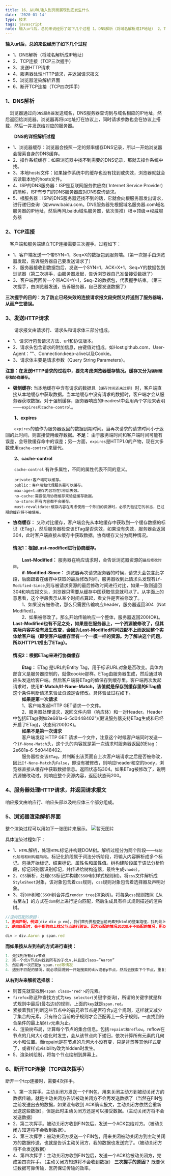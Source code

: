 ```yaml
---
title: 16、从URL输入到页面展现到底发生什么
date: '2020-01-14'
type: 技术
tags: javascript
note: 输入url后，总的来说经历了如下几个过程 1、DNS解析（将域名解析成IP地址） 2、TCP连接（TCP三次握手） 3、发送HTTP请求 4、服务器处理HTTP请求，并返回请求报文 5、浏览器渲染解析界面 6、断开TCP连接（TCP四次挥手）
---
```

**输入url后，总的来说经历了如下几个过程**

+ 1、DNS解析（将域名解析成IP地址）
+ 2、TCP连接（TCP三次握手）
+ 3、发送HTTP请求
+ 4、服务器处理HTTP请求，并返回请求报文
+ 5、浏览器渲染解析界面
+ 6、断开TCP连接（TCP四次挥手）

###  **1、DNS解析**
&#8195;浏览器通过向`DNS服务器`发送域名，DNS服务器查询到与域名相应的IP地址，然后返回给浏览器。浏览器再将ip地址打在协议上，同时请求参数也会在协议上搭载，然后一并发送给对应的服务器。

&#8195;&#8195;**DNS的详细解析过程**
+ 1、浏览器缓存：浏览器会按照一定的频率缓存DNS记录，所以一开始浏览器会搜索自身的DNS缓存。
+ 2、操作系统缓存：如果浏览器中找不到需要的DNS记录，那就去操作系统中找。
+ 3、本地hosts文件：如果操作系统中的缓存也没有找到或失效，浏览器就就会去读取本地的hosts文件。
+ 4、ISP的DNS服务器：ISP是互联网服务供应商(`Internet Service Provider)的简称，ISP有专门的DNS服务器应对DNS查询请求。
+ 5、根服务器：ISP的DNS服务器还找不到的话，它就会向根服务器发出请求，进行递归查询（如www.baidu.com。DNS服务器先根据域名服务器.com域名服务器的IP地址，然后再问.baidu域名服务器，依次类推）根=>顶级=>权威服务器
###  **2、TCP连接**
&#8195;客户端和服务端建立TCP连接需要三次握手。过程如下：
+ 1、客户端发送一个带SYN=1，Seq=X的数据包到服务端。（第一次握手由浏览器发起，告诉服务器自己要发送请求了）
+ 2、服务器接收到数据包后，发送一个SYN=1，ACK=X+1，Seq=Y的数据包到浏览器（第二次握手，由服务器发起，告诉浏览器自己准备接受数据了）
+ 3、客户端再回传一个带ACK=Y+1，Seq=Z的数据包，代表握手结束。（第三次握手，由浏览器发送，告诉服务器，自己要发送数据了）

**三次握手的目的：为了防止已经失效的连接请求报文段突然又传送到了服务器端，从而产生错误。**
### **3、发送HTTP请求**

&#8195;&#8195;请求报文由请求行、请求头和请求体三部分组成。
+ 1、请求行包含请求方法、url和协议版本。
+ 2、请求头包含请求的附加信息，由键值对组成。如Host:github.com、User-Agent：""、Connection:keep-alive以及Cookie。
+ 3、请求体主要是请求参数（Query String Parameters）。

**注意：在发送HTTP请求的过程中，要先考虑浏览器缓存情况。缓存又分为`强制缓存和协商缓存`。**
+ **强制缓存:** 当本地缓存中含有请求的数据且（`缓存时间还未过期`）时，客户端直接从本地缓存中获取数据。当本地缓存中没有请求的数据时，客户端才会从服务器获取数据。对于强制缓存，服务器响应的headrest中会用两个字段来表明——`expires和cache-control`。

&#8195;&#8195;**1、expires**

&#8195;&#8195;`expires`的值作为服务器返回的数据到期时间。当再次请求的请求时间小于返回的此时间，则直接使用缓存数据。**不足：** 由于服务端时间和客户端时间可能有误差，会导致缓存命中的误差；另一方面，`expires`是HTTP1.0的产物，现在大多数使用`cache-control`来替代。

&#8195;&#8195;**2、cache-control**

&#8195;&#8195;`cache-control` 有许多属性，不同的属性代表不同的意义。
```
    private:客户端可以缓存。
    public：客户端和代理服务器可以缓存。
    max-age=t:缓存内容将在t秒后失效。
    no-cache:需要使用协商缓存来验证缓存数据。
    no-store:所有内容都不会缓存。
    must-revalidate:缓存内容在考虑使用一个陈旧的资源时，必须先验证它的状态，已过期的缓存将不被使用。
```
+ **协商缓存：** 又称对比缓存，客户端会先从本地缓存中获取到一个缓存数据的标识（ETag），然后服务器检查该ETag是否失效，如果没有失效，服务器会返回304，此时客户端直接从缓存中获取数据。协商缓存又分为两种情况。
&#8195;&#8195;<h4>情况1：根据Last-modified进行协商缓存。</h4>
&#8195;&#8195;**Last-Modified：** 服务器在响应请求时，会告诉浏览器资源的`最后修改时间`。<br>
&#8195;&#8195;**if-Modified-Since：** 浏览器再次请求服务器的时候，请求头会包含此字段，后面跟着在缓存中获取的最后修改时间，服务器收到此请求头发现有`if-Modified-Since`,则与被请求资源的最后修改时间进行对比，如果一致则返回304和响应报文头，浏览器只需要从缓存中国获取信息就可以了。从字面上的意思看，这个字段表示从某个时间点算起，看文件是否被修改了。,<br>
&#8195;&#8195;1、如果没有被修改，那么只需要传输响应header，服务器返回304（Not Modified）。<br>
&#8195;&#8195;2、如果被修改了。那么开始传输响应一个整体，服务器返回200(OK)。<br>
**Last-Modified也有不足之处，如果是在服务器上，一个资源被修改了，但其实际内容并没有发生改变，会因为Last-Modified时间匹配不上而返回整个实体给客户端（即使客户端缓存里有一个一模一样的资源。为了解决这个问题，所以HTTP1.1推出了ETag）。**
&#8195;&#8195;<h4>情况2：根据ETag来进行协商缓存</h4>
&#8195;&#8195;**Etag：** ETag 是URL的Entity Tag，用于标识URL对象是否改变。具体内部含义是服务器控制的，就像cookie那样。ETag由服务器生成，然后通过响应头发送给客户端。然后客户端将ETag的值保存到缓存里。客户端再次发起请求时，使用**If-Match/If-None-Match，该值就是保存到缓存里的ETag值** 这个条件判断请求来验证资源是否修改。具体验证过程如下。<br>
&#8195;&#8195;**如果是第一次请求**<br>
&#8195;&#8195;1、客户端发起HTTP GET请求一个文件。<br>
&#8195;&#8195;2、服务器处理请求，返回文件内容（响应体）和一对Header。Header中包括ETag(例如2e681a-6-5d0448402")(假设服务器支持ETag生成和已经开启了ETag)，状态码200(OK)。 <br>
&#8195;&#8195;**如果不是第一次请求**<br>
&#8195;&#8195;客户端发起 HTTP GET 请求一个文件，注意这个时候客户端同时发送一个`If-None-Match`头，这个头的内容就是第一次请求时服务器返回的Etag：2e681a-6-5d0448402。  
&#8195;&#8195;服务器检查该`ETag`，并判断出该页面自上次客户端请求之后是否被修改，因此`If-None-Match`为`False`，即没有被修改，则响应header和空的body，浏览器直接从缓存中获取数据信息。返回状态码304。如果ETag被修改了，说明资源被改动过，则响应整个资源内容，返回状态码200。

### **4、服务器处理HTTP请求，并返回请求报文**
响应报文由响应行、响应头部以及响应体三个部分组成。
### **5、浏览器渲染解析界面**
整个渲染过程可以用如下一张图片来展示。
<img src="../../images/js/browserExe.jpg" alt="暂无图片"/>

具体渲染过程如下：
+ 1、`HTML`解析，处理`HTML`标记并构建DOM树。解析过程分为两个阶段——`标记化阶段和树构建阶段`。标记化阶段属于词法分析阶段，将输入内容解析成多个标记。包括开始标记、结束标记、属性名和属性值。树构建阶段属于语法分析阶段，标记识别器识别标记，并传递给树构造器，最终生成`vnode`）。
+ 2、`CSS`解析，处理`CSS`标记并构建`CSSOM`树(样式规则树)。将`css`文件解析成`StyleSheet`对象，该对象包含着`css`规则，`css`规则对象包含着选择器及声明对象。
+ 3、将`DOM`树和`CSSOM`树合并成`render tree`(渲染树)。将每条`css`规则按照【从右至左】的方式在`dom`树上进行逆向匹配，然后生成具有样式规则描述的渲染树。
```js
//逆向匹配的原因：
1、正向匹配，例如[div div p em]，我们首先要检查当前元素到html的整条路径，找到最上层的div，再往下找，如果遇到不匹配就必须回到最上层那个div，再往下去匹配选择器中的第一个div，会所若干次才能确定匹配与否，效率很低。
2、逆向匹配时，会不断的向上找父节点进行验证。因为匹配的情况远远低于不匹配的情况，所以逆向匹配带来的优势是巨大的。浏览器从右到左进行查找的好处是为了尽早过滤掉一些无关的样式规则和元素
```
```js
div > div.Aaron p span.red
```
**而如果按从左到右的方式进行查找：**
```js
1. 先找到所有div节点
2. 第一个div节点内找到所有的子div,并且是class=”Aaron”
3. 然后再一次匹配p span.red等情况
4. 遇到不匹配的情况，就必须回溯到一开始搜索的div或者p节点，然后去搜索下个节点，重复这样的过程。这样的搜索过程对于一个只是匹配很少节点的选择器来说，效率是极低的，因为我们花费了大量的时间在回溯匹配不符合规则的节点。
```
**从右到左来解析选择器：**
+ 则首先就查找到`<span class='red'>`的元素。
+ `firefox`称这种查找方式为`key selector`(关键字查询)，所谓的关键字就是样式规则中最后(最右边)的规则，上面的`key`就是`span.red`。
+ 紧接着我们判断这些节点中的前兄弟节点是否符合`p`这个规则，这样就又减少了集合的元素，只有符合当前的子规则才会匹配再上一条子规则。一直找到符合条件的最上层`div`元素为止。
+ 4、渲染树布局，计算每个节点的集合信息。包括`repaint和reflow`。reflow在节点的几何大小变化时发生，会从该节点向下递归，依次计算所有元素的几何大小和位置。而repaint是在节点的几何大小没有变，只是背景等其他样式变了，或者样式visibility改为hidden时发生。
+ 5、渲染树绘制，将每个节点绘制到屏幕上。<br>

### **6、断开TCP连接（TCP四次挥手）**

断开一个tcp连接时，需要4次挥手。

+ 1、第一次挥手。主动关闭方发送一个FIN包，用来关闭主动方到被动关闭方的数据传输。就是主动关闭方告诉被动关闭方不会再发送数据了（当然在FIN包之前发送出去的数据，如果没有收到 ACK确认报文，主动关闭方依然会重新发送这些数据），但是此时主动关闭方还是可以接受数据。（主动关闭方将不会发送数据）
+ 2、第二次挥手。被动关闭方收到FIN包后，发送一个ACK包给对方。（被动关闭方知道将不会收到数据）。
+ 3、第三次挥手：被动关闭方发送一个FIN包，用来关闭被动关闭方到主动关闭方的数据传送，也就是告诉主动关闭方，我的数据也发送完了。（被动关闭方将不会发送数据）
+ 4、第四次挥手：主动关闭方收到FIN包后，发送一个ACK给被动关闭方，完成第四次挥手。（主动关闭方知道将不会收到数据）
**三次握手的原因？**
既要保证数据可靠传输，医药保证传输的效率。
<Valine></Valine>









